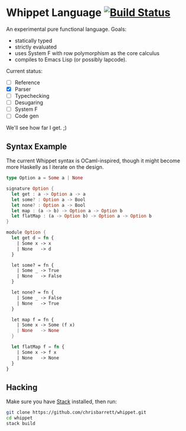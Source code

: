 # Whippet Language [![Build Status](https://travis-ci.org/chrisbarrett/whippet.svg?branch=master)](https://travis-ci.org/chrisbarrett/whippet)

An experimental pure functional language. Goals:

- statically typed
- strictly evaluated
- uses System F with row polymorphism as the core calculus
- compiles to Emacs Lisp (or possibly lapcode).

Current status:

- [ ] Reference
- [x] Parser
- [ ] Typechecking
- [ ] Desugaring
- [ ] System F
- [ ] Code gen

We'll see how far I get. ;)

## Syntax Example

The current Whippet syntax is OCaml-inspired, though it might become more
Haskelly as I iterate on the design.

```rust
type Option a = Some a | None

signature Option {
  let get : a -> Option a -> a
  let some? : Option a -> Bool
  let none? : Option a -> Bool
  let map : (a -> b) -> Option a -> Option b
  let flatMap : (a -> Option b) -> Option a -> Option b
}

module Option {
  let get d = fn {
    | Some x -> x
    | None   -> d
  }

  let some? = fn {
    | Some _ -> True
    | None   -> False
  }

  let none? = fn {
    | Some _ -> False
    | None   -> True
  }

  let map f = fn {
    | Some x -> Some (f x)
    | None   -> None
  }

  let flatMap f = fn {
    | Some x -> f x
    | None   -> None
  }
}
```

## Hacking

Make sure you have [Stack][] installed, then run:

```sh
git clone https://github.com/chrisbarrett/whippet.git
cd whippet
stack build
```

[Stack]: http://docs.haskellstack.org/en/stable/install_and_upgrade/
